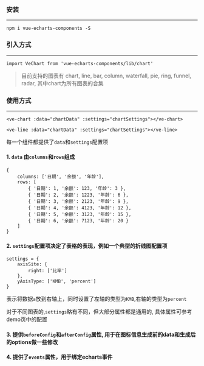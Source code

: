 ### 安装
---

```
npm i vue-echarts-components -S
```

### 引入方式
---

`import VeChart from 'vue-echarts-components/lib/chart'`

> 目前支持的图表有 chart, line, bar, column, waterfall, pie, ring, funnel, radar,
其中chart为所有图表的合集

### 使用方式
---

`<ve-chart :data="chartData" :settings="chartSettings"></ve-chart> `

`<ve-line :data="chartData" :settings="chartSettings"></ve-line>`

每一个组件都提供了`data`和`settings`配置项

#### 1. `data` 由`columns`和`rows`组成

```
{
    columns: ['日期', '余额', '年龄'],
    rows: [
        { '日期': 1, '余额': 123, '年龄': 3 },
        { '日期': 2, '余额': 1223, '年龄': 6 },
        { '日期': 3, '余额': 2123, '年龄': 9 },
        { '日期': 4, '余额': 4123, '年龄': 12 },
        { '日期': 5, '余额': 3123, '年龄': 15 },
        { '日期': 6, '余额': 7123, '年龄': 20 }
    ]
}
```

#### 2. `settings`配置项决定了表格的表现，例如一个典型的折线图配置项
```
settings = {
    axisSite: {
        right: ['比率']
    },
    yAxisType: ['KMB', 'percent']
}
```
表示将数据`a`放到右轴上，同时设置了左轴的类型为`KMB`,右轴的类型为`percent`

对于不同图表的,`settings`略有不同，但大部分属性都是通用的, 具体属性可参考demo页中的配置

#### 3. 提供`beforeConfig`和`afterConfig`属性, 用于在图标信息生成前的data和生成后的options做一些修改

#### 4. 提供了`events`属性，用于绑定echarts事件
